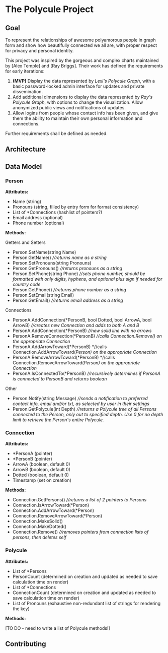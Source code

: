 # The Polycule Project

## Goal

To represent the relationships of awesome polyamorous people in graph form and
show how beautifully connected we all are, with proper respect for privacy and
personal identity.

This project was inspired by the gorgeous and complex charts maintained by
[Alex Temple] and [Ray Briggs].  Their work has defined the requirements for
early iterations:

1. **(MVP)** Display the data represented by _Lexi's Polycule Graph_, with a
basic password-locked admin interface for updates and private dissemination.
2. Add additional dimensions to display the data represented by _Ray's Polycule
Graph_, with options to change the visualization.  Allow anonymized public
views and notifications of updates.
3. Allow logins from people whose contact info has been given, and give them
the ability to maintain their own personal information and connections.

Further requirements shall be defined as needed.

## Architecture

## Data Model

### Person

**Attributes:**

* Name (string)
* Pronouns (string, filled by entry form for format consistency)
* List of *Connections (hashlist of pointers?)
* Email address (optional)
* Phone number (optional)

**Methods:**

Getters and Setters
* Person.SetName(string Name)
* Person.GetName() *//returns name as a string*
* Person.SetPronouns(string Pronouns)
* Person.GetPronouns() *//returns pronouns as a string*
* Person.SetPhone(string Phone) *//sets phone number, should be formatted with only digits, hyphens, and optional plus sign if needed for country code*
* Person.GetPhone() *//returns phone number as a string*
* Person.SetEmail(string Email)
* Person.GetEmail() *//returns email address as a string*

Connections
* PersonA.AddConnection(*PersonB, bool Dotted, bool ArrowA, bool ArrowB) *//creates new Connection and adds to both A and B*
* PersonA.AddConnection(*PersonB) *//new solid line with no arrows*
* PersonA.RemoveConnection(*PersonB) *//calls Connection.Remove() on the appropriate Connection*
* PersonA.AddArrowToward(*PersonB) *//calls Connection.AddArrowToward(*Person) on the appropriate Connection*
* PersonA.RemoveArrowToward(*PersonB) *//calls Connection.RemoveArrowToward(*Person) on the appropriate Connection*
* PersonA.IsConnectedTo(*PersonB) *//recursively determines if PersonA is connected to PersonB and returns boolean*

Other
* Person.Notify(string Message) *//sends a notification to preferred contact info, email and/or txt, as selected by user in their settings*
* Person.GetPolycule(int Depth) *//returns a Polycule tree of all Persons connected to the Person, only out to specified depth. Use 0 for no depth limit to retrieve the Person's entire Polycule.*


### Connection

**Attributes:**

* *PersonA (pointer)
* *PersonB (pointer)
* ArrowA (boolean, default 0)
* ArrowB (boolean, default 0)
* Dotted (boolean, default 0)
* Timestamp (set on creation)

**Methods:**

* Connection.GetPersons() *//returns a list of 2 pointers to Persons*
* Connection.IsArrowToward(*Person)
* Connection.AddArrowToward(*Person)
* Connection.RemoveArrowToward(*Person)
* Connection.MakeSolid()
* Connection.MakeDotted()
* Connection.Remove() *//removes pointers from connection lists of persons, then deletes self*


### Polycule

**Attributes:**

* List of *Persons
* PersonCount (determined on creation and updated as needed to save calculation time on render)
* List of *Connections
* ConnectionCount (determined on creation and updated as needed to save calculation time on render)
* List of Pronouns (exhaustive non-redundant list of strings for rendering the key)

**Methods:**

[TO DO - need to write a list of Polycule methods!]

## Contributing
